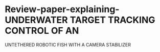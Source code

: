 # Review-paper-explaining-UNDERWATER TARGET TRACKING CONTROL OF AN 
UNTETHERED ROBOTIC FISH WITH A CAMERA STABILIZER

